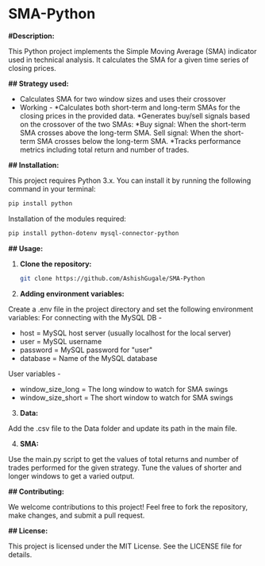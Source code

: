 # SMA-Python

**#Description:**

This Python project implements the Simple Moving Average (SMA) indicator used in technical analysis. It calculates the SMA for a given time series of closing prices.

**## Strategy used:**

* Calculates SMA for two window sizes and uses their crossover
* Working - 
  *Calculates both short-term and long-term SMAs for the closing prices in the provided data.
  *Generates buy/sell signals based on the crossover of the two SMAs:
  *Buy signal: When the short-term SMA crosses above the long-term SMA.
  Sell signal: When the short-term SMA crosses below the long-term SMA.
  *Tracks performance metrics including total return and number of trades.

**## Installation:**

This project requires Python 3.x. You can install it by running the following command in your terminal:

```bash
pip install python
```
Installation of the modules required: 

```bash
pip install python-dotenv mysql-connector-python
```

**## Usage:**

1. **Clone the repository:**

   ```bash
   git clone https://github.com/AshishGugale/SMA-Python
   ```

2. **Adding environment variables:**

Create a .env file in the project directory and set the following environment variables: 
For connecting with the MySQL DB - 
 * host = MySQL host server (usually localhost for the local server)
 * user = MySQL username
 * password = MySQL password for "user"
 * database = Name of the MySQL database

User variables - 
* window_size_long = The long window to watch for SMA swings
* window_size_short = The short window to watch for SMA swings

3. **Data:**

Add the .csv file to the Data folder and update its path in the main file.

4. **SMA:**
   
Use the main.py script to get the values of total returns and number of trades performed for the given strategy. Tune the values of shorter and longer windows to get a varied output. 

**## Contributing:**

We welcome contributions to this project! Feel free to fork the repository, make changes, and submit a pull request.

**## License:**

This project is licensed under the MIT License. See the LICENSE file for details.

